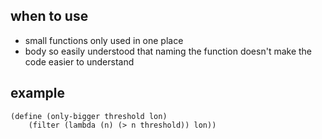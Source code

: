## when to use
- small functions only used in one place
- body so easily understood that naming the function doesn't make the code easier to understand
## example
```racket
(define (only-bigger threshold lon)
    (filter (lambda (n) (> n threshold)) lon))
```